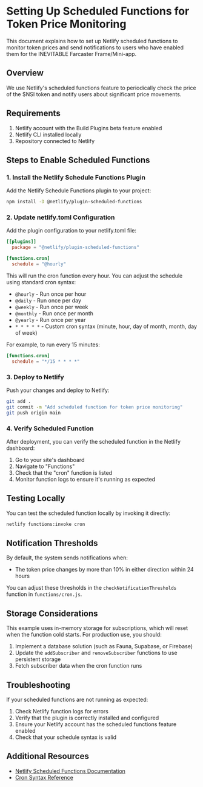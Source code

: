 # Setting Up Scheduled Functions for Token Price Monitoring

This document explains how to set up Netlify scheduled functions to monitor token prices and send notifications to users who have enabled them for the INEVITABLE Farcaster Frame/Mini-app.

## Overview

We use Netlify's scheduled functions feature to periodically check the price of the $NSI token and notify users about significant price movements.

## Requirements

1. Netlify account with the Build Plugins beta feature enabled
2. Netlify CLI installed locally
3. Repository connected to Netlify

## Steps to Enable Scheduled Functions

### 1. Install the Netlify Schedule Functions Plugin

Add the Netlify Schedule Functions plugin to your project:

```bash
npm install -D @netlify/plugin-scheduled-functions
```

### 2. Update netlify.toml Configuration

Add the plugin configuration to your netlify.toml file:

```toml
[[plugins]]
  package = "@netlify/plugin-scheduled-functions"

[functions.cron]
  schedule = "@hourly"
```

This will run the cron function every hour. You can adjust the schedule using standard cron syntax:

- `@hourly` - Run once per hour
- `@daily` - Run once per day
- `@weekly` - Run once per week
- `@monthly` - Run once per month
- `@yearly` - Run once per year
- `* * * * *` - Custom cron syntax (minute, hour, day of month, month, day of week)

For example, to run every 15 minutes:

```toml
[functions.cron]
  schedule = "*/15 * * * *"
```

### 3. Deploy to Netlify

Push your changes and deploy to Netlify:

```bash
git add .
git commit -m "Add scheduled function for token price monitoring"
git push origin main
```

### 4. Verify Scheduled Function

After deployment, you can verify the scheduled function in the Netlify dashboard:

1. Go to your site's dashboard
2. Navigate to "Functions"
3. Check that the "cron" function is listed
4. Monitor function logs to ensure it's running as expected

## Testing Locally

You can test the scheduled function locally by invoking it directly:

```bash
netlify functions:invoke cron
```

## Notification Thresholds

By default, the system sends notifications when:

- The token price changes by more than 10% in either direction within 24 hours

You can adjust these thresholds in the `checkNotificationThresholds` function in `functions/cron.js`.

## Storage Considerations

This example uses in-memory storage for subscriptions, which will reset when the function cold starts. For production use, you should:

1. Implement a database solution (such as Fauna, Supabase, or Firebase)
2. Update the `addSubscriber` and `removeSubscriber` functions to use persistent storage
3. Fetch subscriber data when the cron function runs

## Troubleshooting

If your scheduled functions are not running as expected:

1. Check Netlify function logs for errors
2. Verify that the plugin is correctly installed and configured
3. Ensure your Netlify account has the scheduled functions feature enabled
4. Check that your schedule syntax is valid

## Additional Resources

- [Netlify Scheduled Functions Documentation](https://docs.netlify.com/functions/scheduled-functions/)
- [Cron Syntax Reference](https://crontab.guru/)